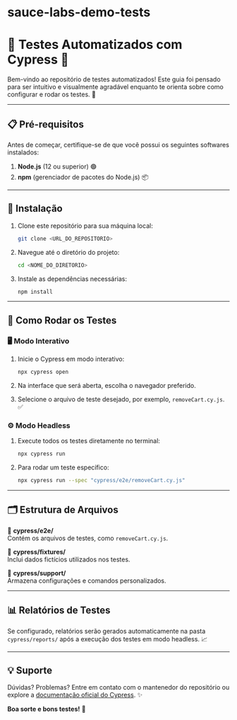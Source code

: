 # sauce-labs-demo-tests
# 🌟 Testes Automatizados com Cypress 🌟

Bem-vindo ao repositório de testes automatizados! Este guia foi pensado para ser intuitivo e visualmente agradável enquanto te orienta sobre como configurar e rodar os testes. 🚀

---

## 📋 Pré-requisitos

Antes de começar, certifique-se de que você possui os seguintes softwares instalados:

1. **Node.js** (12 ou superior) 🟢
2. **npm** (gerenciador de pacotes do Node.js) 📦

---

## 🔧 Instalação

1. Clone este repositório para sua máquina local:
   ```bash
   git clone <URL_DO_REPOSITORIO>
   ```

2. Navegue até o diretório do projeto:
   ```bash
   cd <NOME_DO_DIRETORIO>
   ```

3. Instale as dependências necessárias:
   ```bash
   npm install
   ```

---

## 🚦 Como Rodar os Testes

### 🖥️ Modo Interativo

1. Inicie o Cypress em modo interativo:
   ```bash
   npx cypress open
   ```

2. Na interface que será aberta, escolha o navegador preferido.
3. Selecione o arquivo de teste desejado, por exemplo, `removeCart.cy.js`. ✅

### ⚙️ Modo Headless

1. Execute todos os testes diretamente no terminal:
   ```bash
   npx cypress run
   ```

2. Para rodar um teste específico:
   ```bash
   npx cypress run --spec "cypress/e2e/removeCart.cy.js"
   ```

---

## 🗂️ Estrutura de Arquivos

📂 **cypress/e2e/**  
Contém os arquivos de testes, como `removeCart.cy.js`.

📂 **cypress/fixtures/**  
Inclui dados fictícios utilizados nos testes.

📂 **cypress/support/**  
Armazena configurações e comandos personalizados.

---

## 📊 Relatórios de Testes

Se configurado, relatórios serão gerados automaticamente na pasta `cypress/reports/` após a execução dos testes em modo headless. 📈

---

## 💡 Suporte

Dúvidas? Problemas? Entre em contato com o mantenedor do repositório ou explore a [documentação oficial do Cypress](https://docs.cypress.io/). ✨

**Boa sorte e bons testes!** 🧪
